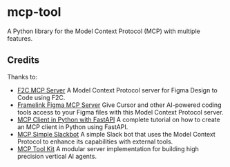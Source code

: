 # mcp-tool

A Python library for the Model Context Protocol (MCP) with multiple features.

## Credits

Thanks to:

+ [F2C MCP Server](https://github.com/f2c-ai/f2c-mcp) A Model Context Protocol server for Figma Design to Code using F2C.
+ [Framelink Figma MCP Server](https://github.com/GLips/Figma-Context-MCP) Give Cursor and other AI-powered coding tools access to your Figma files with this Model Context Protocol server.  
+ [MCP Client in Python with FastAPI](https://github.com/alejandro-ao/mcp-client-python) A complete tutorial on how to create an MCP client in Python using FastAPI.
+ [MCP Simple Slackbot](https://github.com/sooperset/mcp-client-slackbot) A simple Slack bot that uses the Model Context Protocol to enhance its capabilities with external tools.
+ [MCP Tool Kit](https://github.com/getfounded/mcp-tool-kit) A modular server implementation for building high precision vertical AI agents.
